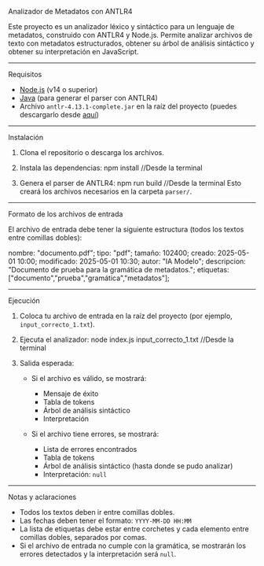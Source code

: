 Analizador de Metadatos con ANTLR4

Este proyecto es un analizador léxico y sintáctico para un lenguaje de metadatos, construido con ANTLR4 y Node.js. Permite analizar archivos de texto con metadatos estructurados, obtener su árbol de análisis sintáctico y obtener su interpretación en JavaScript.

-----------

Requisitos

- [Node.js](https://nodejs.org/) (v14 o superior)
- [Java](https://www.java.com/) (para generar el parser con ANTLR4)
- Archivo `antlr-4.13.1-complete.jar` en la raíz del proyecto (puedes descargarlo desde [aquí](https://www.antlr.org/download/antlr-4.13.1-complete.jar))

----------

Instalación

1. Clona el repositorio o descarga los archivos.

2. Instala las dependencias:
   npm install //Desde la terminal

3. Genera el parser de ANTLR4:
   npm run build //Desde la terminal
   Esto creará los archivos necesarios en la carpeta `parser/`.

----------

Formato de los archivos de entrada

El archivo de entrada debe tener la siguiente estructura (todos los textos entre comillas dobles):

nombre: "documento.pdf";
tipo: "pdf";
tamaño: 102400;
creado: 2025-05-01 10:00;
modificado: 2025-05-01 10:30;
autor: "IA Modelo";
descripcion: "Documento de prueba para la gramática de metadatos.";
etiquetas: ["documento","prueba","gramática","metadatos"];

----------

Ejecución

1. Coloca tu archivo de entrada en la raíz del proyecto (por ejemplo, `input_correcto_1.txt`).

2. Ejecuta el analizador:
   node index.js input_correcto_1.txt //Desde la terminal

3. Salida esperada:

   - Si el archivo es válido, se mostrará:
     - Mensaje de éxito
     - Tabla de tokens
     - Árbol de análisis sintáctico
     - Interpretación

   - Si el archivo tiene errores, se mostrará:
     - Lista de errores encontrados
     - Tabla de tokens
     - Árbol de análisis sintáctico (hasta donde se pudo analizar)
     - Interpretación: `null`

----------

Notas y aclaraciones

- Todos los textos deben ir entre comillas dobles.
- Las fechas deben tener el formato: `YYYY-MM-DD HH:MM`
- La lista de etiquetas debe estar entre corchetes y cada elemento entre comillas dobles, separados por comas.
- Si el archivo de entrada no cumple con la gramática, se mostrarán los errores detectados y la interpretación será `null`.
